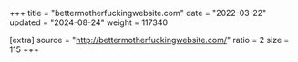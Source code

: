 +++
title = "bettermotherfuckingwebsite.com"
date = "2022-03-22"
updated = "2024-08-24"
weight = 117340

[extra]
source = "http://bettermotherfuckingwebsite.com/"
ratio = 2
size = 115
+++
